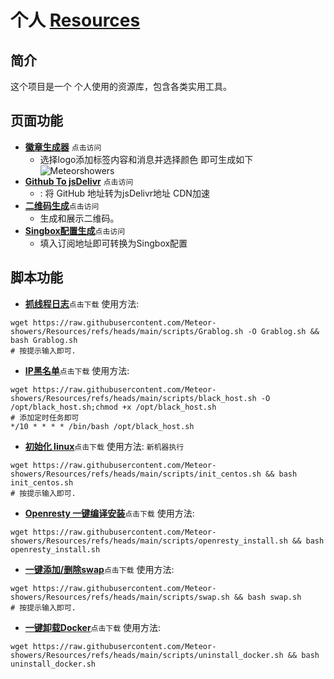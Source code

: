 # 个人 [Resources](https://github.com/Meteor-showers/Resources)

## 简介
这个项目是一个 个人使用的资源库，包含各类实用工具。

## 页面功能
- **[徽章生成器](https://g.xkzs.work/bdg.html)** `点击访问`
	- 选择logo添加标签内容和消息并选择颜色 即可生成如下 ![Meteorshowers](https://img.shields.io/badge/Meteorshowers-Demo-139840.svg?style=flat&labelColor=2c2a2d&logo=github)
- **[Github To jsDelivr](https://g.xkzs.work/g2j.html)** `点击访问`
	- : 将 GitHub 地址转为jsDelivr地址  CDN加速
- **[二维码生成](https://g.xkzs.work/qr.html)**`点击访问`
	- 生成和展示二维码。
- **[Singbox配置生成](https://g.xkzs.work/singbox.html)**`点击访问`
	- 填入订阅地址即可转换为Singbox配置

## 脚本功能
- **[ 抓线程日志](https://cdn.jsdelivr.net/gh/Meteor-showers/Resources@main/scripts/Grablog.sh)**`点击下载`
使用方法:
```
wget https://raw.githubusercontent.com/Meteor-showers/Resources/refs/heads/main/scripts/Grablog.sh -O Grablog.sh && bash Grablog.sh
# 按提示输入即可.
```
- **[IP黑名单](https://cdn.jsdelivr.net/gh/Meteor-showers/Resources@main/scripts/black_host.sh)**`点击下载`
使用方法:
```
wget https://raw.githubusercontent.com/Meteor-showers/Resources/refs/heads/main/scripts/black_host.sh -O /opt/black_host.sh;chmod +x /opt/black_host.sh
# 添加定时任务即可
*/10 * * * * /bin/bash /opt/black_host.sh
```
- **[ 初始化 linux](https://cdn.jsdelivr.net/gh/Meteor-showers/Resources@main/scripts/init_centos.sh)**`点击下载`
使用方法: `新机器执行`
```
wget https://raw.githubusercontent.com/Meteor-showers/Resources/refs/heads/main/scripts/init_centos.sh && bash init_centos.sh
# 按提示输入即可.
```
- **[Openresty 一键编译安装](https://cdn.jsdelivr.net/gh/Meteor-showers/Resources@main/scripts/openresty_install.sh)**`点击下载`
使用方法:
```
wget https://raw.githubusercontent.com/Meteor-showers/Resources/refs/heads/main/scripts/openresty_install.sh && bash openresty_install.sh
```
- **[一键添加/删除swap](https://cdn.jsdelivr.net/gh/Meteor-showers/Resources@main/scripts/swap.sh)**`点击下载`
使用方法:
```
wget https://raw.githubusercontent.com/Meteor-showers/Resources/refs/heads/main/scripts/swap.sh && bash swap.sh
# 按提示输入即可.
```
- **[一键卸载Docker](https://cdn.jsdelivr.net/gh/Meteor-showers/Resources@main/scripts/uninstall_docker.sh)**`点击下载`
使用方法:
```
wget https://raw.githubusercontent.com/Meteor-showers/Resources/refs/heads/main/scripts/uninstall_docker.sh && bash uninstall_docker.sh
```
